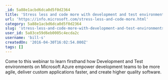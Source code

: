 ```yaml
---
_id: 5a88e1acbd6dca0d5f0d2364
title: 'Stress less and code more with development and test environments in the cloud'
url: 'https://info.microsoft.com/stress-less-and-code-more.html'
category: 5a88e1acbd6dca0d5f0d2364
slug: 'stress-less-and-code-more-with-development-and-test-environments-in-the-cloud'
user_id: 5a83ce59d6eb0005c4ecda2c
username: 'bill-s'
createdOn: '2016-04-30T16:02:54.000Z'
tags: []
---
```


Come to this webinar to learn firsthand how Development and Test environments on Microsoft Azure empower development teams to be more agile, deliver custom applications faster, and create higher quality software.
